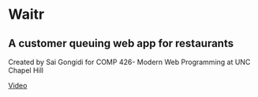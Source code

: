 # Waitr

## A customer queuing web app for restaurants

Created by Sai Gongidi for COMP 426- Modern Web Programming at UNC Chapel Hill

[Video](https://www.youtube.com/watch?v=i_t6L59vELU)
